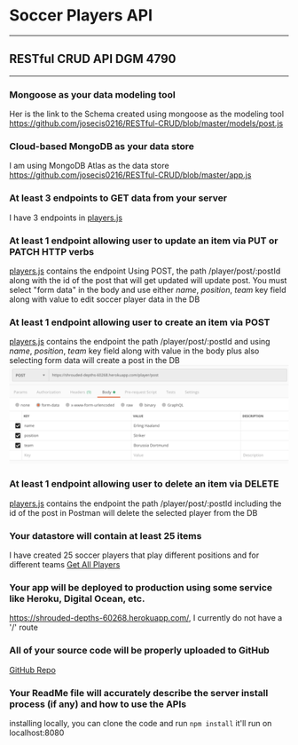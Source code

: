 # Soccer Players API
---
## RESTful CRUD API DGM 4790
---
### Mongoose as your data modeling tool
Her is the link to the Schema created using mongoose as the modeling tool
https://github.com/josecis0216/RESTful-CRUD/blob/master/models/post.js
### Cloud-based MongoDB as your data store
I am using MongoDB Atlas as the data store 
https://github.com/josecis0216/RESTful-CRUD/blob/master/app.js
### At least 3 endpoints to GET data from your server
I have 3 endpoints in [players.js](https://github.com/josecis0216/RESTful-CRUD/blob/master/routes/players.js)
### At least 1 endpoint allowing user to update an item via PUT or PATCH HTTP verbs
[players.js](https://github.com/josecis0216/RESTful-CRUD/blob/master/routes/players.js) contains the endpoint
Using POST, the path /player/post/:postId along with the id of the post that will get updated will update post. You must select
"form data" in the body and use either *name*, *position*, *team* key field along with value to edit soccer player data
in the DB
### At least 1 endpoint allowing user to create an item via POST
[players.js](https://github.com/josecis0216/RESTful-CRUD/blob/master/routes/players.js) contains the endpoint
the path /player/post/:postId and using *name*, *position*, *team* key field along with value in the body plus also selecting
form data will create a post in the DB
![add product](https://raw.githubusercontent.com/josecis0216/RESTful-CRUD/master/readmeImages/Screen%20Shot%202020-02-24%20at%208.11.18%20PM.png)
### At least 1 endpoint allowing user to delete an item via DELETE
[players.js](https://github.com/josecis0216/RESTful-CRUD/blob/master/routes/players.js) contains the endpoint
the path /player/post/:postId including the id of the post in Postman will delete the selected player from the DB
### Your datastore will contain at least 25 items
I have created 25 soccer players that play different positions and for different teams
[Get All Players](https://shrouded-depths-60268.herokuapp.com/player/posts)
### Your app will be deployed to production using some service like Heroku, Digital Ocean, etc.
https://shrouded-depths-60268.herokuapp.com/, I currently do not have a '/' route
### All of your source code will be properly uploaded to GitHub
[GitHub Repo](https://github.com/josecis0216/RESTful-CRUD)
### Your ReadMe file will accurately describe the server install process (if any) and how to use the APIs
installing locally, you can clone the code and run `npm install` it'll run on localhost:8080
